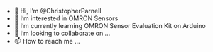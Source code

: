 - 👋 Hi, I’m @ChristopherParnell
- 👀 I’m interested in OMRON Sensors
- 🌱 I’m currently learning OMRON Sensor Evaluation Kit on Arduino
- 💞️ I’m looking to collaborate on ...
- 📫 How to reach me ...

<!---
ChristopherParnell/ChristopherParnell is a ✨ special ✨ repository because its `README.md` (this file) appears on your GitHub profile.
You can click the Preview link to take a look at your changes.
--->
